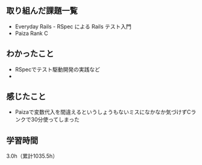 ## 取り組んだ課題一覧
- Everyday Rails - RSpec による Rails テスト入門
- Paiza Rank C

## わかったこと
- RSpecでテスト駆動開発の実践など
- 

## 感じたこと
- Paizaで変数代入を間違えるというしょうもないミスになかなか気づけずCランクで30分使ってしまった

## 学習時間 
3.0h（累計1035.5h）